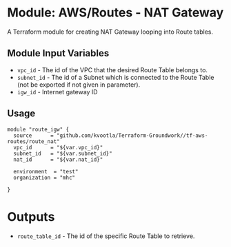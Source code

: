 Module: AWS/Routes - NAT Gateway
================================

A Terraform module for creating NAT Gateway looping into Route tables.

Module Input Variables
----------------------
- `vpc_id` - The id of the VPC that the desired Route Table belongs to.
- `subnet_id` - The id of a Subnet which is connected to the Route Table (not be exported if not given in parameter).
- `igw_id` - Internet gateway ID

Usage
-----

```hcl
module "route_igw" {
  source      = "github.com/kvootla/Terraform-Groundwork//tf-aws-routes/route_nat"
  vpc_id      = "${var.vpc_id}"
  subnet_id   = "${var.subnet_id}"
  nat_id      = "${var.nat_id}"

  environment  = "test"
  organization = "mhc"

}
```

Outputs
=======

- `route_table_id` - The id of the specific Route Table to retrieve.
